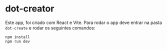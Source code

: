 # dot-creator
 Este app, foi criado com React e Vite.
 Para rodar o app deve entrar na pasta `dot-create` e rodar os seguintes comandos: 
 ```
 npm install
 npm run dev
 ```
